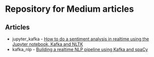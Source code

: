 # Repository for Medium articles

## Articles
* jupyter_kafka - [How to do a sentiment analysis in realtime using the Jupyter notebook, Kafka and NLTK]()
* kafka_nlp - [Building a realtime NLP pipeline using Kafka and spaCy](https://towardsdatascience.com/building-a-realtime-nlp-pipeline-using-kafka-and-spacy-d4ad636be702)
